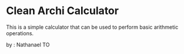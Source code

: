 # Clean Archi Calculator

This is a simple calculator that can be used to perform basic arithmetic operations.

by : Nathanael TO

